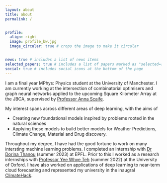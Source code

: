 ```yaml
---
layout: about
title: about
permalink: /


profile:
  align: right
  image: profile_bw.jpg
  image_circular: true # crops the image to make it circular


news: true # includes a list of news items
selected_papers: true # includes a list of papers marked as "selected={true}"
social: true # includes social icons at the bottom of the page
---
```


I am a final year MPhys: Physics student at the University of Manchester. I am currently working at the intersection of combinatorial optimisers and graph neural networks applied to the upcoming Square Kilometer Array at the JBCA, supervised by [Professor Anna Scaife](https://www.turing.ac.uk/people/researchers/anna-scaife). 

My interest spans across different areas of deep learning, with the aims of
* Creating new foundational models inspired by problems rooted in the natural sciences
* Applying these models to build better models for Weather Predictions, Climate Change, Material and Drug discovery. 

Throughout my degree, I have had the good fortune to work on many intersting machine learning problems. I completed an internship with [Dr Dorina Thanou](https://people.epfl.ch/dorina.thanou?lang=en) (summer 2023) at EPFL. Prior to this I worked as a research internships with [Professor Yee Whye Teh](https://www.stats.ox.ac.uk/~teh/) (summer 2022) at the University of Oxford.
I have also worked on applications of deep learning to near-term cloud forecasting and represented my university in the inaugral [ClimateHack](https://climatehack.ai/).

